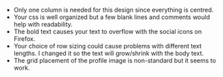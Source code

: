 - Only one column is needed for this design since everything is centred.
- Your css is well organized but a few blank lines and comments would help with readability.
- The bold text causes your text to overflow with the social icons on Firefox.
- Your choice of row sizing could cause problems with different text lengths. I changed it so the text will grow/shrink with the body text.
- The grid placement of the profile image is non-standard but it seems to work.

